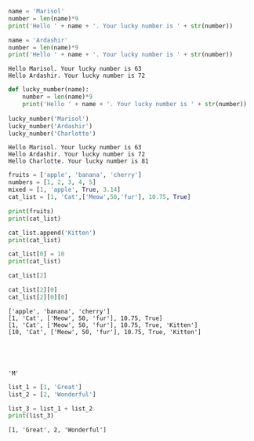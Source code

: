 ```python
name = 'Marisol'
number = len(name)*9
print('Hello ' + name + '. Your lucky number is ' + str(number))

name = 'Ardashir'
number = len(name)*9
print('Hello ' + name + '. Your lucky number is ' + str(number))
```

    Hello Marisol. Your lucky number is 63
    Hello Ardashir. Your lucky number is 72
    


```python
def lucky_number(name):
    number = len(name)*9
    print('Hello ' + name + '. Your lucky number is ' + str(number))
    
lucky_number('Marisol')
lucky_number('Ardashir')
lucky_number('Charlotte')
```

    Hello Marisol. Your lucky number is 63
    Hello Ardashir. Your lucky number is 72
    Hello Charlotte. Your lucky number is 81
    


```python
fruits = ['apple', 'banana', 'cherry']
numbers = [1, 2, 3, 4, 5]
mixed = [1, 'apple', True, 3.14]
cat_list = [1, 'Cat',['Meow',50,'fur'], 10.75, True]

print(fruits)
print(cat_list)

cat_list.append('Kitten')
print(cat_list)

cat_list[0] = 10
print(cat_list)

cat_list[2]

cat_list[2][0]
cat_list[2][0][0]
```

    ['apple', 'banana', 'cherry']
    [1, 'Cat', ['Meow', 50, 'fur'], 10.75, True]
    [1, 'Cat', ['Meow', 50, 'fur'], 10.75, True, 'Kitten']
    [10, 'Cat', ['Meow', 50, 'fur'], 10.75, True, 'Kitten']
    




    'M'




```python
list_1 = [1, 'Great']
list_2 = [2, 'Wonderful']

list_3 = list_1 + list_2
print(list_3)
```

    [1, 'Great', 2, 'Wonderful']
    


```python

```
